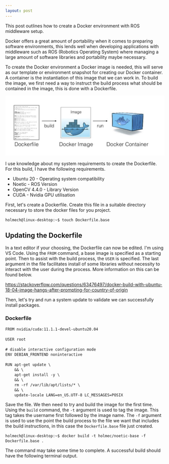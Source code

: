 ```yaml
---
layout: post
---
```

This post outlines how to create a Docker environment with ROS middleware setup.

Docker offers a great amount of portability when it comes to preparing software environments, this lends well when developing applications with middleware such as ROS (Robotics Operating System) where managing a large amount of software libraries and portability maybe necessary. 

To create the Docker environment a Docker image is needed, this will serve as our template or environment snapshot for creating our Docker container. A container is the instantiation of this image that we can work in. To build the image, we first need a way to instruct the build process what should be contained in the image, this is done with a Dockerfile. 

![Docker Image](/docker_image_container.png)

I use knowledge about my system requirements to create the Dockerfile. For this build, I have the following requirements. 
<ul>
  <li>Ubuntu 20 - Operating system compatibility</li>
  <li>Noetic - ROS Version</li>
  <li>OpenCV 4.4.0 - Library Version</li>
  <li>CUDA - Nvidia GPU utilisation</li>
</ul>

First, let's create a Dockerfile. Create this file in a suitable directory necessary to store the docker files for you project. 
```console
holmech@linux-desktop:~$ touch Dockerfile.base
```

## Updating the Dockerfile
In a text editor if your choosing, the Dockerfile can now be edited. I'm using VS Code.
Using the ```FROM``` command, a base image is specified as a starting point. Then to assist with the build process, the ```USER``` is specified. The last argument in the file facilitates install of some libraries without necessity to interact with the user during the process. More information on this can be found below. 

<https://stackoverflow.com/questions/63476497/docker-build-with-ubuntu-18-04-image-hangs-after-prompting-for-country-of-origin>

Then, let's try and run a system update to validate we can successfully install packages. 

### Dockerfile
```
FROM nvidia/cuda:11.1.1-devel-ubuntu20.04

USER root

# disable interactive configuration mode
ENV DEBIAN_FRONTEND noninteractive

RUN apt-get update \
    && \
    apt-get install -y \
    && \
    rm -rf /var/lib/apt/lists/* \
    && \
    update-locale LANG=en_US.UTF-8 LC_MESSAGES=POSIX
```

Save the file. We then need to try and build the image for the first time. Using the ```build``` command, the ```-t``` argument is used to tag the image. This tag takes the username first followed by the image name. The ```-f``` argument is used to use the point the build process to the file we want that includes the build instructions, in this case the ```Dockerfile.base``` file just created.

```console
holmech@linux-desktop:~$ docker build -t holmec/noetic-base -f Dockerfile.base .
```

The command may take some time to complete. A successful build should have the following terminal output.

